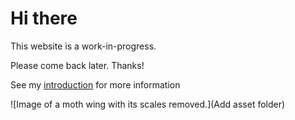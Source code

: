 # Hi there

This website is a work-in-progress.

Please come back later. Thanks!

See my [introduction](Info-Me.md) for more information

![Image of a moth wing with its scales removed.](Add asset folder)
